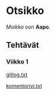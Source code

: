 # Otsikko

*Moikka* oon **Aapo**.

## Tehtävät

### Viikko 1
[gitlog.txt](https://github.com/aapolauk/ot-harjoitustyo/blob/master/ot-harjoitustyo/laskarit/viikko1/gitlog.txt)

[komentorivi.txt](https://github.com/aapolauk/ot-harjoitustyo/blob/master/ot-harjoitustyo/laskarit/viikko1/komentorivi.txt)
